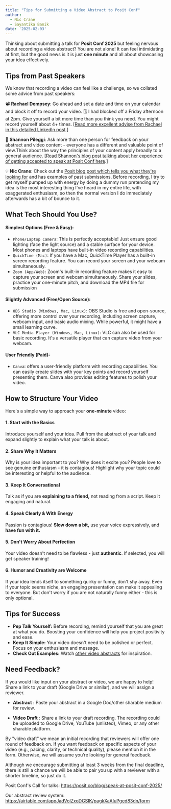 ```yaml
---
title: "Tips for Submitting a Video Abstract to Posit Conf"
author: 
  - Nic Crane
  - Sayantika Banik
date: '2025-02-03'
---
```


Thinking about submitting a talk for **Posit Conf 2025** but feeling nervous about recording a video abstract? You are not alone! It can feel intimidating at first, but the good news is it is just **one minute** and all about showcasing your idea effectively.

## **Tips from Past Speakers**

We know that recording a video can feel like a challenge, so we collated some advice from past speakers:

📽  **Rachael Dempsey**: Go ahead and set a date and time on your calendar and block it off to record your video. 🗓 I had blocked off a Friday afternoon at 2pm. Give yourself a bit more time than you think you need. You might record yourself about 4+ times. [[Read more excellent advise from Rachael in this detailed LinkedIn post](https://www.linkedin.com/posts/rachaeldempsey_a-little-birdie-told-me-that-the-call-for-activity-7282863651554754563-Zy_I/).]

🎤 **Shannon Pileggi**: Ask more than one person for feedback on your abstract and video content - everyone has a different and valuable point of view.Think about the way the principles of your content apply broadly to a general audience. [[Read Shannon's blog post talking about her experience of getting accepted to speak at Posit Conf here](https://www.pipinghotdata.com/posts/2024-10-24-iterating-to-achieve-my-first-accepted-positconf-talk/).]

💡 **Nic Crane**: Check out the [Posit blog post which tells you what they're looking for](https://posit.co/blog/how-we-build-the-positconf-program/) and has examples of past submissions.  Before recording, I try to get myself pumped up with energy by doing a dummy run pretending my idea is the most interesting thing I've heard in my entire life, with exaggerated enthusiasm, so then the normal version I do immediately afterwards has a bit of bounce to it.

## **What Tech Should You Use?**

#### Simplest Options (Free & Easy):
 - `Phone/Laptop Camera`: This is perfectly acceptable! Just ensure good lighting (face the light source) and a stable surface for your device. Most phones and laptops have built-in video recording capabilities.
 - `QuickTime (Mac)`: If you have a Mac, QuickTime Player has a built-in screen recording feature. You can record your screen and your webcam simultaneously.
 - `Zoom (App/Web)`: Zoom's built-in recording feature makes it easy to capture your screen and webcam simultaneously. Share your slides, practice your one-minute pitch, and download the MP4 file for submission

#### Slightly Advanced (Free/Open Source):
 - `OBS Studio (Windows, Mac, Linux)`: OBS Studio is free and open-source, offering more control over your recording, including screen capture, webcam input, and basic audio mixing. While powerful, it might have a small learning curve.
 - `VLC Media Player (Windows, Mac, Linux)`: VLC can also be used for basic recording. It's a versatile player that can capture video from your webcam. 

#### User Friendly (Paid):
 - `Canva`: offers a user-friendly platform with recording capabilities. You can easily create slides with your key points and record yourself presenting them. Canva also provides editing features to polish your video.

## **How to Structure Your Video**

Here's a simple way to approach your **one-minute** video:

#### 1. Start with the Basics

Introduce yourself and your idea. Pull from the abstract of your talk and expand slightly to explain what your talk is about.

#### 2. Share Why It Matters

Why is your idea important to you? Why does it excite you? People love to see genuine enthusiasm - it is contagious! Highlight why your topic could be interesting or helpful to the audience.

#### 3. Keep It Conversational

Talk as if you are **explaining to a friend,** not reading from a script. Keep it engaging and natural.

#### 4. Speak Clearly & With Energy

Passion is contagious! **Slow down a bit,** use your voice expressively, and **have fun with it.**

#### 5. Don't Worry About Perfection

Your video doesn't need to be flawless - just **authentic**. If selected, you will get speaker training!

#### 6. Humor and Creativity are Welcome

If your idea lends itself to something quirky or funny, don't shy away. Even if your topic seems niche, an engaging presentation can make it appealing to everyone.  But don't worry if you are not naturally funny either - this is only optional.

## **Tips for Success**

* **Pep Talk Yourself:** Before recording, remind yourself that you are great at what you do. Boosting your confidence will help you project positivity and ease.  
* **Keep It Simple:** Your video doesn't need to be polished or perfect. Focus on your enthusiasm and message.  
* **Check Out Examples:** Watch [other video abstracts](https://posit.co/blog/how-we-build-the-positconf-program/) for inspiration.

## **Need Feedback?**

If you would like input on your abstract or video, we are happy to help! Share a link to your draft (Google Drive or similar), and we will assign a reviewer.

- **Abstract** : Paste your abstract in a Google Doc/other sharable medium for review.

- **Video Draft** : Share a link to your draft recording. The recording could be uploaded to Google Drive, YouTube (unlisted), Vimeo, or any other sharable platform.

By "video draft" we mean an initial recording that reviewers will offer one round of feedback on.  If you want feedback on specific aspects of your video (e.g., pacing, clarity, or technical quality), please mention it in the form. Otherwise, we will assume you’re looking for general feedback.

Although we encourage submitting at least 3 weeks from the final deadline, there is still a chance we will be able to pair you up with a reviewer with a shorter timeline, so just do it.

Posit Conf's Call for talks: https://posit.co/blog/speak-at-posit-conf-2025/

Our abstract review system: https://airtable.com/appJadVolZxoDGSIK/pagkXaAIuPged83dn/form
